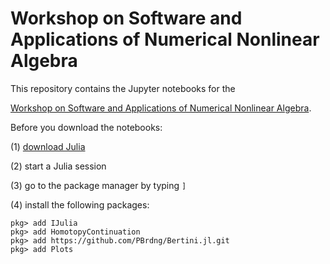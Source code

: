 # Workshop on Software and Applications of Numerical Nonlinear Algebra

This repository contains the Jupyter notebooks for the

  [Workshop on Software and Applications of Numerical Nonlinear Algebra](https://www.mis.mpg.de/calendar/conferences/2021/sanna2021.html).

Before you download the notebooks:

(1) [download Julia](https://julialang.org/downloads/)

(2) start a Julia session

(3) go to the package manager by typing `]`

(4) install the following packages:

```julia-repl
pkg> add IJulia
pkg> add HomotopyContinuation
pkg> add https://github.com/PBrdng/Bertini.jl.git
pkg> add Plots
```
